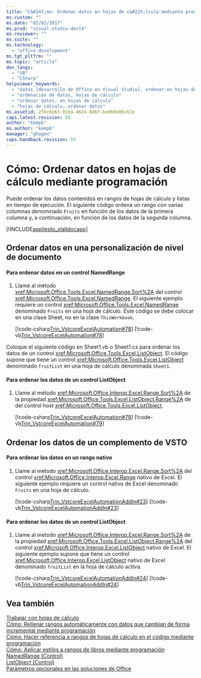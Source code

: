 ```yaml
---
title: "C&#243;mo: Ordenar datos en hojas de c&#225;lculo mediante programaci&#243;n | Microsoft Docs"
ms.custom: ""
ms.date: "02/02/2017"
ms.prod: "visual-studio-dev14"
ms.reviewer: ""
ms.suite: ""
ms.technology: 
  - "office-development"
ms.tgt_pltfrm: ""
ms.topic: "article"
dev_langs: 
  - "VB"
  - "CSharp"
helpviewer_keywords: 
  - "datos [desarrollo de Office en Visual Studio], ordenar en hojas de cálculo"
  - "ordenación de datos, hojas de cálculo"
  - "ordenar datos, en hojas de cálculo"
  - "hojas de cálculo, ordenar datos"
ms.assetid: 2fbc6e63-02ea-4624-8d6f-bed60e06c61e
caps.latest.revision: 56
author: "kempb"
ms.author: "kempb"
manager: "ghogen"
caps.handback.revision: 55
---
```

# C&#243;mo: Ordenar datos en hojas de c&#225;lculo mediante programaci&#243;n
  Puede ordenar los datos contenidos en rangos de hojas de cálculo y listas en tiempo de ejecución.  El siguiente código ordena un rango con varias columnas denominado `Fruits` en función de los datos de la primera columna y, a continuación, en función de los datos de la segunda columna.  
  
 [!INCLUDE[appliesto_xlalldocapp](../vsto/includes/appliesto-xlalldocapp-md.md)]  
  
## Ordenar datos en una personalización de nivel de documento  
  
#### Para ordenar datos en un control NamedRange  
  
1.  Llame al método <xref:Microsoft.Office.Tools.Excel.NamedRange.Sort%2A> del control <xref:Microsoft.Office.Tools.Excel.NamedRange>.  El siguiente ejemplo requiere un control <xref:Microsoft.Office.Tools.Excel.NamedRange> denominado `Fruits` en una hoja de cálculo.  Este código se debe colocar en una clase Sheet, no en la clase `ThisWorkbook`.  
  
     [!code-csharp[Trin_VstcoreExcelAutomation#78](../snippets/csharp/VS_Snippets_OfficeSP/Trin_VstcoreExcelAutomation/CS/Sheet1.cs#78)]
     [!code-vb[Trin_VstcoreExcelAutomation#78](../snippets/visualbasic/VS_Snippets_OfficeSP/Trin_VstcoreExcelAutomation/VB/Sheet1.vb#78)]  
  
 Coloque el siguiente código en Sheet1.vb o Sheet1.cs para ordenar los datos de un control <xref:Microsoft.Office.Tools.Excel.ListObject>.  El código supone que tiene un control <xref:Microsoft.Office.Tools.Excel.ListObject> denominado `fruitList` en una hoja de cálculo denominada `Sheet1`.  
  
#### Para ordenar los datos de un control ListObject  
  
1.  Llame al método <xref:Microsoft.Office.Interop.Excel.Range.Sort%2A> de la propiedad <xref:Microsoft.Office.Tools.Excel.ListObject.Range%2A> de del control host <xref:Microsoft.Office.Tools.Excel.ListObject>.  
  
     [!code-csharp[Trin_VstcoreExcelAutomation#79](../snippets/csharp/VS_Snippets_OfficeSP/Trin_VstcoreExcelAutomation/CS/Sheet1.cs#79)]
     [!code-vb[Trin_VstcoreExcelAutomation#79](../snippets/visualbasic/VS_Snippets_OfficeSP/Trin_VstcoreExcelAutomation/VB/Sheet1.vb#79)]  
  
## Ordenar los datos de un complemento de VSTO  
  
#### Para ordenar los datos en un rango nativo  
  
1.  Llame al método <xref:Microsoft.Office.Interop.Excel.Range.Sort%2A> del control <xref:Microsoft.Office.Interop.Excel.Range> nativo de Excel.  El siguiente ejemplo requiere un control nativo de Excel denominado `Fruits` en una hoja de cálculo.  
  
     [!code-csharp[Trin_VstcoreExcelAutomationAddIn#23](../snippets/csharp/VS_Snippets_OfficeSP/Trin_VstcoreExcelAutomationAddIn/CS/ThisAddIn.cs#23)]
     [!code-vb[Trin_VstcoreExcelAutomationAddIn#23](../snippets/visualbasic/VS_Snippets_OfficeSP/Trin_VstcoreExcelAutomationAddIn/VB/ThisAddIn.vb#23)]  
  
#### Para ordenar los datos de un control ListObject  
  
1.  Llame al método <xref:Microsoft.Office.Interop.Excel.Range.Sort%2A> de la propiedad <xref:Microsoft.Office.Tools.Excel.ListObject.Range%2A> del control <xref:Microsoft.Office.Interop.Excel.ListObject> nativo de Excel.  El siguiente ejemplo supone que tiene un control <xref:Microsoft.Office.Interop.Excel.ListObject> nativo de Excel denominado `fruitList` en la hoja de cálculo activa.  
  
     [!code-csharp[Trin_VstcoreExcelAutomationAddIn#24](../snippets/csharp/VS_Snippets_OfficeSP/Trin_VstcoreExcelAutomationAddIn/CS/ThisAddIn.cs#24)]
     [!code-vb[Trin_VstcoreExcelAutomationAddIn#24](../snippets/visualbasic/VS_Snippets_OfficeSP/Trin_VstcoreExcelAutomationAddIn/VB/ThisAddIn.vb#24)]  
  
## Vea también  
 [Trabajar con hojas de cálculo](../vsto/working-with-worksheets.md)   
 [Cómo: Rellenar rangos automáticamente con datos que cambian de forma incremental mediante programación](../vsto/how-to-programmatically-automatically-fill-ranges-with-incrementally-changing-data.md)   
 [Cómo: Hacer referencia a rangos de hojas de cálculo en el código mediante programación](../vsto/how-to-programmatically-refer-to-worksheet-ranges-in-code.md)   
 [Cómo: Aplicar estilos a rangos de libros mediante programación](../vsto/how-to-programmatically-apply-styles-to-ranges-in-workbooks.md)   
 [NamedRange &#40;Control&#41;](../vsto/namedrange-control.md)   
 [ListObject &#40;Control&#41;](../vsto/listobject-control.md)   
 [Parámetros opcionales en las soluciones de Office](../vsto/optional-parameters-in-office-solutions.md)  
  
  